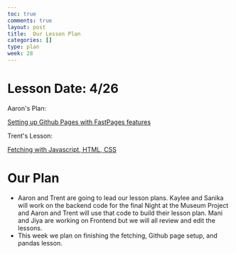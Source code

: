 ```yaml
---
toc: true
comments: true
layout: post
title:  Our Lesson Plan 
categories: []
type: plan
week: 28
---
```


# Lesson Date: 4/26 

Aaron's Plan:

[Setting up Github Pages with FastPages features](https://github.com/aaron-rub/FP/issues/24#issue-1652588531)

Trent's Lesson: 

[Fetching with Javascript, HTML, CSS](https://jiya-sav.github.io/ourshiny/fastpages/jupyter/2023/04/03/fetch.html)

# Our Plan
- Aaron and Trent are going to lead our lesson plans. Kaylee and Sanika will work on the backend code for the final Night at the Museum Project and Aaron and Trent will use that code to build their lesson plan. Mani and Jiya are working on Frontend but we will all review and edit the lessons. 
- This week we plan on finishing the fetching, Github page setup, and pandas lesson. 